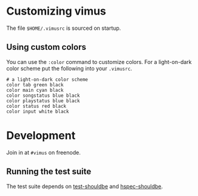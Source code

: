 # Customizing  vimus

The file `$HOME/.vimusrc` is sourced on startup.

## Using custom colors

You can use the `:color` command to customize colors.  For a light-on-dark
color scheme put the following into your `.vimusrc`.

    # a light-on-dark color scheme
    color tab green black
    color main cyan black
    color songstatus blue black
    color playstatus blue black
    color status red black
    color input white black

# Development

Join in at `#vimus` on freenode.

## Running the test suite
The test suite depends on [test-shouldbe][] and [hspec-shouldbe][].

[test-shouldbe]:  https://github.com/sol/test-shouldbe
[hspec-shouldbe]: https://github.com/sol/hspec-shouldbe
